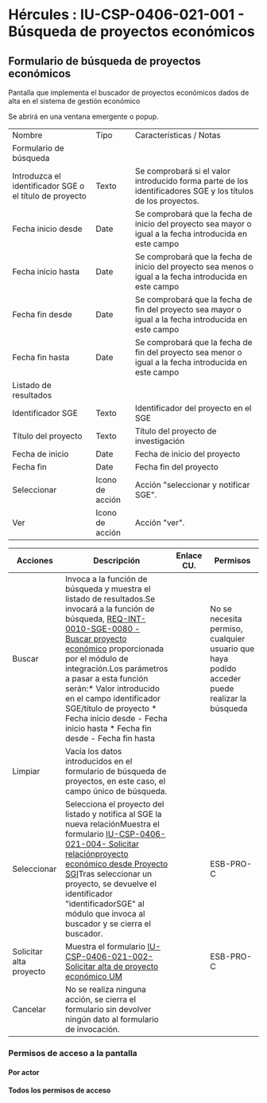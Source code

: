 # Hércules : IU\-CSP\-0406\-021\-001 \- Búsqueda de proyectos económicos







## Formulario de búsqueda de proyectos económicos

Pantalla que implementa el buscador de proyectos económicos dados de alta en el sistema de gestión económico

Se abrirá en una ventana emergente o popup.



|  | | |
| --- | --- | --- |
| Nombre | Tipo | Características / Notas |
| Formulario de búsqueda | | |
| Introduzca el identificador SGE o el título de proyecto | Texto | Se comprobará si el valor introducido forma parte de los identificadores SGE y los títulos de los proyectos. |
| Fecha inicio desde | Date | Se comprobará que la fecha de inicio del proyecto sea mayor o igual a la fecha introducida en este campo |
| Fecha inicio hasta | Date | Se comprobará que la fecha de inicio del proyecto sea menos o igual a la fecha introducida en este campo |
| Fecha fin desde | Date | Se comprobará que la fecha de fin del proyecto sea mayor o igual a la fecha introducida en este campo |
| Fecha fin hasta | Date | Se comprobará que la fecha de fin del proyecto sea menor o igual a la fecha introducida en este campo |
| Listado de resultados | | |
| Identificador SGE | Texto | Identificador del proyecto en el SGE |
| Título del proyecto | Texto | Título del proyecto de investigación |
| Fecha de inicio | Date | Fecha de inicio del proyecto |
| Fecha fin | Date | Fecha fin del proyecto |
| Seleccionar | Icono de acción | Acción "seleccionar y notificar SGE". |
| Ver | Icono de acción | Acción "ver". |



| Acciones | Descripción | Enlace CU. | Permisos |
| --- | --- | --- | --- |
| Buscar | Invoca a la función de búsqueda y muestra el listado de resultados.Se invocará a la función de búsqueda, [REQ\-INT\-0010\-SGE\-0080 \- Buscar proyecto económico](/hercules/sgi-sistema-de-gestion-de-investigacion/requisitos-y-analisis-funcional/analisis-funcional-sgi-hercules/gen-aspectos-generales/int-requisitos-de-integracion/req-int-0010-sge-integracion-con-sistema-de-gestion-economica/req-int-0010-sge-0080-buscar-proyecto-economico.md "/hercules/sgi-sistema-de-gestion-de-investigacion/requisitos-y-analisis-funcional/analisis-funcional-sgi-hercules/gen-aspectos-generales/int-requisitos-de-integracion/req-int-0010-sge-integracion-con-sistema-de-gestion-economica/req-int-0010-sge-0080-buscar-proyecto-economico.md") proporcionada por el módulo de integración.Los parámetros a pasar a esta función serán:* Valor introducido en el campo identificador SGE/título de proyecto * Fecha inicio desde \- Fecha inicio hasta * Fecha fin desde \- Fecha fin hasta |  | No se necesita permiso, cualquier usuario que haya podido acceder puede realizar la búsqueda |
| Limpiar | Vacía los datos introducidos en el formulario de búsqueda de proyectos, en este caso, el campo único de búsqueda. |  |  |
| Seleccionar | Selecciona el proyecto del listado y notifica al SGE la nueva relaciónMuestra el formulario [IU\-CSP\-0406\-021\-004\- Solicitar relaciónproyecto económico desde Proyecto SGI](/hercules/sgi-sistema-de-gestion-de-investigacion/guia-de-implantacion-checklist/um-universidad-de-murcia/um-formularios-especificos/um-formularios-de-gestion-economica-sge/iu-csp-0406-021-004-solicitar-relacion-proyecto-economico-desde-proyecto-sgi.md "/hercules/sgi-sistema-de-gestion-de-investigacion/guia-de-implantacion-checklist/um-universidad-de-murcia/um-formularios-especificos/um-formularios-de-gestion-economica-sge/iu-csp-0406-021-004-solicitar-relacion-proyecto-economico-desde-proyecto-sgi.md")Tras seleccionar un proyecto, se devuelve el identificador "identificadorSGE" al módulo que invoca al buscador y se cierra el buscador. |  | ESB\-PRO\-C |
| Solicitar alta proyecto | Muestra el formulario [IU\-CSP\-0406\-021\-002\- Solicitar alta de proyecto económico UM](/hercules/sgi-sistema-de-gestion-de-investigacion/guia-de-implantacion-checklist/um-universidad-de-murcia/um-formularios-especificos/um-formularios-de-gestion-economica-sge/iu-csp-0406-021-002-solicitar-alta-de-proyecto-economico-desde-proyecto-sgi.md "/hercules/sgi-sistema-de-gestion-de-investigacion/guia-de-implantacion-checklist/um-universidad-de-murcia/um-formularios-especificos/um-formularios-de-gestion-economica-sge/iu-csp-0406-021-002-solicitar-alta-de-proyecto-economico-desde-proyecto-sgi.md") |  | ESB\-PRO\-C |
| Cancelar | No se realiza ninguna acción, se cierra el formulario sin devolver ningún dato al formulario de invocación. |  |  |







  






  








### Permisos de acceso a la pantalla

#### Por actor

#### Todos los permisos de acceso







